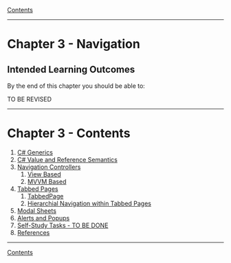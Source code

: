[Contents](/docs/README.md)

----

# Chapter 3 - Navigation

## Intended Learning Outcomes
By the end of this chapter you should be able to:

TO BE REVISED

----

# Chapter 3 - Contents
1. [C# Generics](generics.md)
1. [C# Value and Reference Semantics](ValueRefSemantics.md)
1. [Navigation Controllers](NavControllers.md)
   1. [View Based](basic_navigation_1.md)
   1. [MVVM Based](mvvm_navigation_1.md)
1. [Tabbed Pages](tabbed_pages.md)
   1. [TabbedPage](tabbedpage.md)
   1. [Hierarchial Navigation within Tabbed Pages](nav-tab.md)
1. [Modal Sheets](modal-nav.md)
1. [Alerts and Popups](alerts.md)
1. [Self-Study Tasks - TO BE DONE](self-study.md)
1. [References](references.md)


----

[Contents](/docs/README.md)
